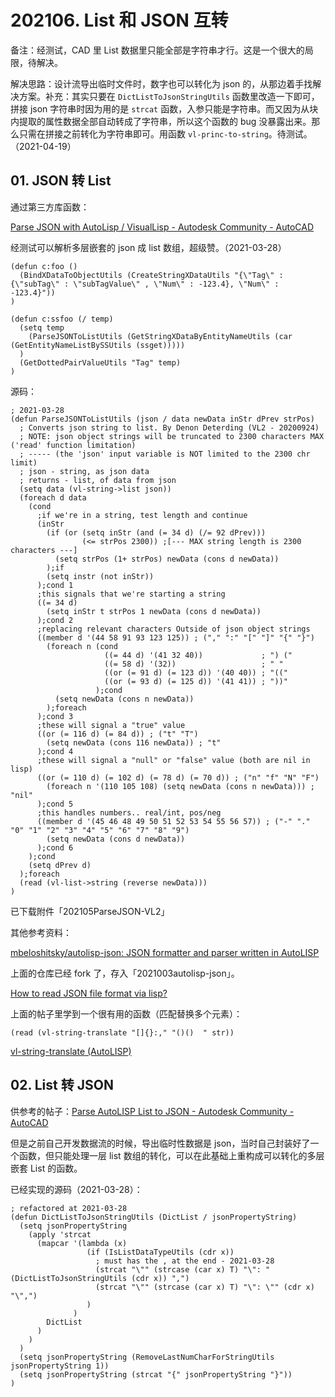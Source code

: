 # 202106. List 和 JSON 互转

备注：经测试，CAD 里 List 数据里只能全部是字符串才行。这是一个很大的局限，待解决。

解决思路：设计流导出临时文件时，数字也可以转化为 json 的，从那边着手找解决方案。补充：其实只要在 `DictListToJsonStringUtils` 函数里改造一下即可，拼接 json 字符串时因为用的是 `strcat` 函数，入参只能是字符串。而又因为从块内提取的属性数据全部自动转成了字符串，所以这个函数的 bug 没暴露出来。那么只需在拼接之前转化为字符串即可。用函数 `vl-princ-to-string`。待测试。（2021-04-19）

## 01. JSON 转 List

通过第三方库函数：

[Parse JSON with AutoLisp / VisualLisp - Autodesk Community - AutoCAD](https://forums.autodesk.com/t5/visual-lisp-autolisp-and-general/parse-json-with-autolisp-visuallisp/td-p/9332756)

经测试可以解析多层嵌套的 json 成 list 数组，超级赞。（2021-03-28）

```
(defun c:foo ()
  (BindXDataToObjectUtils (CreateStringXDataUtils "{\"Tag\" : {\"subTag\" : \"subTagValue\" , \"Num\" : -123.4}, \"Num\" : -123.4}"))
)

(defun c:ssfoo (/ temp) 
  (setq temp 
    (ParseJSONToListUtils (GetStringXDataByEntityNameUtils (car (GetEntityNameListBySSUtils (ssget)))))
  )
  (GetDottedPairValueUtils "Tag" temp)
)
```

源码：

```
; 2021-03-28
(defun ParseJSONToListUtils (json / data newData inStr dPrev strPos)
  ; Converts json string to list. By Denon Deterding (VL2 - 20200924)
  ; NOTE: json object strings will be truncated to 2300 characters MAX ('read' function limitation)
  ; ----- (the 'json' input variable is NOT limited to the 2300 chr limit)
  ; json - string, as json data
  ; returns - list, of data from json
  (setq data (vl-string->list json))
  (foreach d data
    (cond
      ;if we're in a string, test length and continue
      (inStr
        (if (or (setq inStr (and (= 34 d) (/= 92 dPrev)))
                (<= strPos 2300)) ;[--- MAX string length is 2300 characters ---]
          (setq strPos (1+ strPos) newData (cons d newData))
        );if
        (setq instr (not inStr))
      );cond 1
      ;this signals that we're starting a string
      ((= 34 d)
        (setq inStr t strPos 1 newData (cons d newData))
      );cond 2
      ;replacing relevant characters Outside of json object strings
      ((member d '(44 58 91 93 123 125)) ; ("," ":" "[" "]" "{" "}")
        (foreach n (cond
                     ((= 44 d) '(41 32 40))             ; ") ("
                     ((= 58 d) '(32))                   ; " "
                     ((or (= 91 d) (= 123 d)) '(40 40)) ; "(("
                     ((or (= 93 d) (= 125 d)) '(41 41)) ; "))"
                   );cond
          (setq newData (cons n newData))
        );foreach
      );cond 3
      ;these will signal a "true" value
      ((or (= 116 d) (= 84 d)) ; ("t" "T")
        (setq newData (cons 116 newData)) ; "t"
      );cond 4
      ;these will signal a "null" or "false" value (both are nil in lisp)
      ((or (= 110 d) (= 102 d) (= 78 d) (= 70 d)) ; ("n" "f" "N" "F")
        (foreach n '(110 105 108) (setq newData (cons n newData))) ; "nil"
      );cond 5
      ;this handles numbers.. real/int, pos/neg
      ((member d '(45 46 48 49 50 51 52 53 54 55 56 57)) ; ("-" "." "0" "1" "2" "3" "4" "5" "6" "7" "8" "9")
        (setq newData (cons d newData))
      );cond 6
    );cond
    (setq dPrev d)
  );foreach
  (read (vl-list->string (reverse newData)))
)
```

已下载附件「202105ParseJSON-VL2」

其他参考资料：

[mbeloshitsky/autolisp-json: JSON formatter and parser written in AutoLISP](https://github.com/mbeloshitsky/autolisp-json)

上面的仓库已经 fork 了，存入「2021003autolisp-json」。

[How to read JSON file format via lisp?](https://www.theswamp.org/index.php?topic=52084.0)

上面的帖子里学到一个很有用的函数（匹配替换多个元素）：

```
(read (vl-string-translate "[]{}:," "()()  " str))
```

[vl-string-translate (AutoLISP)](https://help.autodesk.com/view/OARX/2018/CHS/?guid=GUID-57060085-C79D-4613-B438-506AC443BCE7)

## 02. List 转 JSON

供参考的帖子：[Parse AutoLISP List to JSON - Autodesk Community - AutoCAD](https://forums.autodesk.com/t5/visual-lisp-autolisp-and-general/parse-autolisp-list-to-json/td-p/9905124)

但是之前自己开发数据流的时候，导出临时性数据是 json，当时自己封装好了一个函数，但只能处理一层 list 数组的转化，可以在此基础上重构成可以转化的多层嵌套 List 的函数。

已经实现的源码（2021-03-28）：

```
; refactored at 2021-03-28
(defun DictListToJsonStringUtils (DictList / jsonPropertyString)
  (setq jsonPropertyString 
    (apply 'strcat 
      (mapcar '(lambda (x) 
                 (if (IsListDataTypeUtils (cdr x)) 
                   ; must has the , at the end - 2021-03-28
                   (strcat "\"" (strcase (car x) T) "\": " (DictListToJsonStringUtils (cdr x)) ",")
                   (strcat "\"" (strcase (car x) T) "\": \"" (cdr x) "\",")
                 )
              ) 
        DictList
      ) 
    )
  )
  (setq jsonPropertyString (RemoveLastNumCharForStringUtils jsonPropertyString 1))
  (setq jsonPropertyString (strcat "{" jsonPropertyString "}"))
)
```